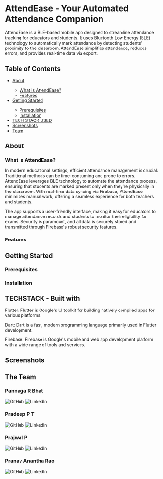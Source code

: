 # AttendEase - Your Automated Attendance Companion
AttendEase is a BLE-based mobile app designed to streamline attendance tracking for educators and students. It uses Bluetooth Low Energy (BLE) technology to automatically mark attendance by detecting students' proximity to the classroom. AttendEase simplifies attendance, reduces errors, and provides real-time data via export.

<h2>Table of Contents</h2>
<ul>
  <li> <a href = "#About"> About </a></li>
  <ul>
   <li><a href="#wa"> What is AttendEase? </a></li> 
   <li><a href=""> Features </a></li> 
  </ul>
  <li> <a href = "#getting_started"> Getting Started </a></li>
  <ul>
   <li><a href="#prerequisites"> Prerequisites </a></li> 
   <li><a href="#installation"> Installation </a></li> 
  </ul>
  <li> <a href = "#tech_used"> TECH STACK USED </a></li>
  <li> <a href = "#screenshots"> Screenshots </a></li>
  <li> <a href = "#team"> Team </a></li>
</ul>

<section id = "About">
  <h2> About </h2>
  <h3 id = "wa"> What is AttendEase? </h3>
    In modern educational settings, efficient attendance management is crucial. Traditional methods can be time-consuming and prone to errors. AttendEase leverages BLE technology to automate the attendance process, ensuring that students are marked present only when they're physically in the classroom. With real-time data syncing via Firebase, AttendEase minimizes manual work, offering a seamless experience for both teachers and students.

  The app supports a user-friendly interface, making it easy for educators to manage attendance records and students to monitor their eligibility for exams. Security is paramount, and all data is securely stored and transmitted through Firebase's robust security features.

  <h3 id = "features"> Features </h3>
  
</section>

<section id = "getting_started">
  <h2> Getting Started </h2>
  <h3 id = "prerequisites"> Prerequisites </h3>
  
  <h3 id = "installation"> Installation </h3>
</section>


<section id = "tech_used">
  <h2> TECHSTACK - Built with </h2>
  
  Flutter: Flutter is Google's UI toolkit for building natively compiled apps for various platforms.
  
  Dart: Dart is a fast, modern programming language primarily used in Flutter development.
  
  Firebase: Firebase is Google's mobile and web app development platform with a wide range of tools and services.
</section>


<section id = "screenshots">
  <h2> Screenshots </h2>
</section>



<section id = "team">
  <h2> The Team </h2>
  <h3> Pannaga R Bhat </h3>
<p align="left">
  <a href="https://github.com/pannaga-rj" style="text-decoration: none;" target="_blank">
    <img src="https://img.shields.io/badge/GitHub-black?style=flat&logo=github" alt="GitHub" />
  </a>
  <a href="www.linkedin.com/in/pannaga-r-bhat-ba8bb6289" style="text-decoration: none;" target="_blank">
    <img src="https://img.shields.io/badge/LinkedIn-blue?style=flat&logo=linkedin" alt="LinkedIn" />
  </a>
</p>

<h3> Pradeep P T </h3>
<p align="left">
  <a href="" style="text-decoration: none;" target="_blank">
    <img src="https://img.shields.io/badge/GitHub-black?style=flat&logo=github" alt="GitHub" />
  </a>
  <a href="" style="text-decoration: none;" target="_blank">
    <img src="https://img.shields.io/badge/LinkedIn-blue?style=flat&logo=linkedin" alt="LinkedIn" />
  </a>
</p>

<h3> Prajwal P </h3>
<p align="left">
  <a href="" style="text-decoration: none;" target="_blank">
    <img src="https://img.shields.io/badge/GitHub-black?style=flat&logo=github" alt="GitHub" />
  </a>
  <a href="" style="text-decoration: none;" target="_blank">
    <img src="https://img.shields.io/badge/LinkedIn-blue?style=flat&logo=linkedin" alt="LinkedIn" />
  </a>
</p>

<h3> Pranav Anantha Rao </h3>
<p align="left">
  <a href="" style="text-decoration: none;" target="_blank">
    <img src="https://img.shields.io/badge/GitHub-black?style=flat&logo=github" alt="GitHub" />
  </a>
  <a href="" style="text-decoration: none;" target="_blank">
    <img src="https://img.shields.io/badge/LinkedIn-blue?style=flat&logo=linkedin" alt="LinkedIn" />
  </a>
</p>
</section>



